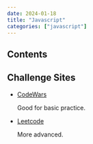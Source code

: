 ```yaml
---
date: 2024-01-18
title: "Javascript"
categories: ["javascript"]
---
```


## Contents

## Challenge Sites

- [CodeWars](https://www.codewars.com/)

  Good for basic practice.

- [Leetcode](https://www.leetcode.com/)

  More advanced.
